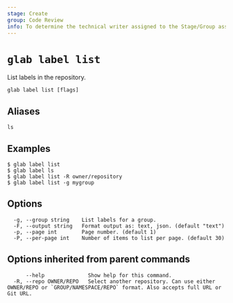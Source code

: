 ```yaml
---
stage: Create
group: Code Review
info: To determine the technical writer assigned to the Stage/Group associated with this page, see https://about.gitlab.com/handbook/product/ux/technical-writing/#assignments
---
```


<!--
This documentation is auto generated by a script.
Please do not edit this file directly. Run `make gen-docs` instead.
-->

# `glab label list`

List labels in the repository.

```plaintext
glab label list [flags]
```

## Aliases

```plaintext
ls
```

## Examples

```console
$ glab label list
$ glab label ls
$ glab label list -R owner/repository
$ glab label list -g mygroup

```

## Options

```plaintext
  -g, --group string    List labels for a group.
  -F, --output string   Format output as: text, json. (default "text")
  -p, --page int        Page number. (default 1)
  -P, --per-page int    Number of items to list per page. (default 30)
```

## Options inherited from parent commands

```plaintext
      --help              Show help for this command.
  -R, --repo OWNER/REPO   Select another repository. Can use either OWNER/REPO or `GROUP/NAMESPACE/REPO` format. Also accepts full URL or Git URL.
```
